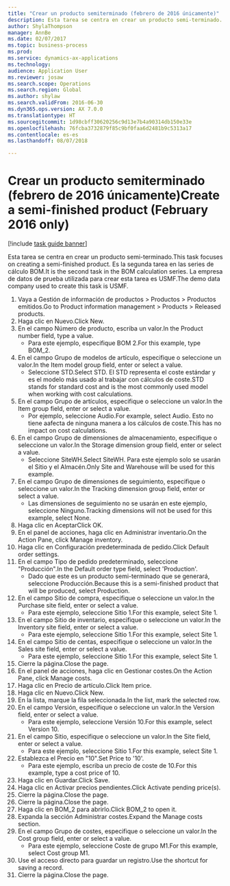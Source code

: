 ```yaml
--- 
title: "Crear un producto semiterminado (febrero de 2016 únicamente)"
description: Esta tarea se centra en crear un producto semi-terminado.
author: ShylaThompson
manager: AnnBe
ms.date: 02/07/2017
ms.topic: business-process
ms.prod: 
ms.service: dynamics-ax-applications
ms.technology: 
audience: Application User
ms.reviewer: josaw
ms.search.scope: Operations
ms.search.region: Global
ms.author: shylaw
ms.search.validFrom: 2016-06-30
ms.dyn365.ops.version: AX 7.0.0
ms.translationtype: HT
ms.sourcegitcommit: 1d98cbff30620256c9d13e7b4a90314db150e33e
ms.openlocfilehash: 76fcba3732879f85c9bf0faa6d2481b9c5313a17
ms.contentlocale: es-es
ms.lasthandoff: 08/07/2018

---
```

# <a name="create-a-semi-finished-product-february-2016-only"></a><span data-ttu-id="c9e00-103">Crear un producto semiterminado (febrero de 2016 únicamente)</span><span class="sxs-lookup"><span data-stu-id="c9e00-103">Create a semi-finished product (February 2016 only)</span></span>

[!include [task guide banner](../../includes/task-guide-banner.md)]

<span data-ttu-id="c9e00-104">Esta tarea se centra en crear un producto semi-terminado.</span><span class="sxs-lookup"><span data-stu-id="c9e00-104">This task focuses on creating a semi-finished product.</span></span> <span data-ttu-id="c9e00-105">Es la segunda tarea en las series de cálculo BOM.</span><span class="sxs-lookup"><span data-stu-id="c9e00-105">It is the second task in the BOM calculation series.</span></span> <span data-ttu-id="c9e00-106">La empresa de datos de prueba utilizada para crear esta tarea es USMF.</span><span class="sxs-lookup"><span data-stu-id="c9e00-106">The demo data company used to create this task is USMF.</span></span>

1. <span data-ttu-id="c9e00-107">Vaya a Gestión de información de productos > Productos > Productos emitidos.</span><span class="sxs-lookup"><span data-stu-id="c9e00-107">Go to Product information management > Products > Released products.</span></span>
2. <span data-ttu-id="c9e00-108">Haga clic en Nuevo.</span><span class="sxs-lookup"><span data-stu-id="c9e00-108">Click New.</span></span>
3. <span data-ttu-id="c9e00-109">En el campo Número de producto, escriba un valor.</span><span class="sxs-lookup"><span data-stu-id="c9e00-109">In the Product number field, type a value.</span></span>
    * <span data-ttu-id="c9e00-110">Para este ejemplo, especifique BOM 2.</span><span class="sxs-lookup"><span data-stu-id="c9e00-110">For this example, type BOM_2.</span></span>  
4. <span data-ttu-id="c9e00-111">En el campo Grupo de modelos de artículo, especifique o seleccione un valor.</span><span class="sxs-lookup"><span data-stu-id="c9e00-111">In the Item model group field, enter or select a value.</span></span>
    * <span data-ttu-id="c9e00-112">Seleccione STD.</span><span class="sxs-lookup"><span data-stu-id="c9e00-112">Select STD.</span></span> <span data-ttu-id="c9e00-113">El STD representa el coste estándar y es el modelo más usado al trabajar con cálculos de coste.</span><span class="sxs-lookup"><span data-stu-id="c9e00-113">STD stands for standard cost and is the most commonly used model when working with cost calculations.</span></span>  
5. <span data-ttu-id="c9e00-114">En el campo Grupo de artículos, especifique o seleccione un valor.</span><span class="sxs-lookup"><span data-stu-id="c9e00-114">In the Item group field, enter or select a value.</span></span>
    * <span data-ttu-id="c9e00-115">Por ejemplo, seleccione Audio.</span><span class="sxs-lookup"><span data-stu-id="c9e00-115">For example, select Audio.</span></span> <span data-ttu-id="c9e00-116">Esto no tiene aafecta de ninguna manera a los cálculos de coste.</span><span class="sxs-lookup"><span data-stu-id="c9e00-116">This has no impact on cost calculations.</span></span>  
6. <span data-ttu-id="c9e00-117">En el campo Grupo de dimensiones de almacenamiento, especifique o seleccione un valor.</span><span class="sxs-lookup"><span data-stu-id="c9e00-117">In the Storage dimension group field, enter or select a value.</span></span>
    * <span data-ttu-id="c9e00-118">Seleccione SiteWH.</span><span class="sxs-lookup"><span data-stu-id="c9e00-118">Select SiteWH.</span></span> <span data-ttu-id="c9e00-119">Para este ejemplo solo se usarán el Sitio y el Almacén.</span><span class="sxs-lookup"><span data-stu-id="c9e00-119">Only Site and Warehouse will be used for this example.</span></span>  
7. <span data-ttu-id="c9e00-120">En el campo Grupo de dimensiones de seguimiento, especifique o seleccione un valor.</span><span class="sxs-lookup"><span data-stu-id="c9e00-120">In the Tracking dimension group field, enter or select a value.</span></span>
    * <span data-ttu-id="c9e00-121">Las dimensiones de seguimiento no se usarán en este ejemplo, seleccione Ninguno.</span><span class="sxs-lookup"><span data-stu-id="c9e00-121">Tracking dimensions will not be used for this example, select None.</span></span>  
8. <span data-ttu-id="c9e00-122">Haga clic en Aceptar</span><span class="sxs-lookup"><span data-stu-id="c9e00-122">Click OK.</span></span>
9. <span data-ttu-id="c9e00-123">En el panel de acciones, haga clic en Administrar inventario.</span><span class="sxs-lookup"><span data-stu-id="c9e00-123">On the Action Pane, click Manage inventory.</span></span>
10. <span data-ttu-id="c9e00-124">Haga clic en Configuración predeterminada de pedido.</span><span class="sxs-lookup"><span data-stu-id="c9e00-124">Click Default order settings.</span></span>
11. <span data-ttu-id="c9e00-125">En el campo Tipo de pedido predeterminado, seleccione "Producción".</span><span class="sxs-lookup"><span data-stu-id="c9e00-125">In the Default order type field, select 'Production'.</span></span>
    * <span data-ttu-id="c9e00-126">Dado que este es un producto semi-terminado que se generará, seleccione Producción.</span><span class="sxs-lookup"><span data-stu-id="c9e00-126">Because this is a semi-finished product that will be produced, select Production.</span></span>  
12. <span data-ttu-id="c9e00-127">En el campo Sitio de compra, especifique o seleccione un valor.</span><span class="sxs-lookup"><span data-stu-id="c9e00-127">In the Purchase site field, enter or select a value.</span></span>
    * <span data-ttu-id="c9e00-128">Para este ejemplo, seleccione Sitio 1.</span><span class="sxs-lookup"><span data-stu-id="c9e00-128">For this example, select Site 1.</span></span>  
13. <span data-ttu-id="c9e00-129">En el campo Sitio de inventario, especifique o seleccione un valor.</span><span class="sxs-lookup"><span data-stu-id="c9e00-129">In the Inventory site field, enter or select a value.</span></span>
    * <span data-ttu-id="c9e00-130">Para este ejemplo, seleccione Sitio 1.</span><span class="sxs-lookup"><span data-stu-id="c9e00-130">For this example, select Site 1.</span></span>  
14. <span data-ttu-id="c9e00-131">En el campo Sitio de centas, especifique o seleccione un valor.</span><span class="sxs-lookup"><span data-stu-id="c9e00-131">In the Sales site field, enter or select a value.</span></span>
    * <span data-ttu-id="c9e00-132">Para este ejemplo, seleccione Sitio 1.</span><span class="sxs-lookup"><span data-stu-id="c9e00-132">For this example, select Site 1.</span></span>  
15. <span data-ttu-id="c9e00-133">Cierre la página.</span><span class="sxs-lookup"><span data-stu-id="c9e00-133">Close the page.</span></span>
16. <span data-ttu-id="c9e00-134">En el panel de acciones, haga clic en Gestionar costes.</span><span class="sxs-lookup"><span data-stu-id="c9e00-134">On the Action Pane, click Manage costs.</span></span>
17. <span data-ttu-id="c9e00-135">Haga clic en Precio de artículo.</span><span class="sxs-lookup"><span data-stu-id="c9e00-135">Click Item price.</span></span>
18. <span data-ttu-id="c9e00-136">Haga clic en Nuevo.</span><span class="sxs-lookup"><span data-stu-id="c9e00-136">Click New.</span></span>
19. <span data-ttu-id="c9e00-137">En la lista, marque la fila seleccionada.</span><span class="sxs-lookup"><span data-stu-id="c9e00-137">In the list, mark the selected row.</span></span>
20. <span data-ttu-id="c9e00-138">En el campo Versión, especifique o seleccione un valor.</span><span class="sxs-lookup"><span data-stu-id="c9e00-138">In the Version field, enter or select a value.</span></span>
    * <span data-ttu-id="c9e00-139">Para este ejemplo, seleccione Versión 10.</span><span class="sxs-lookup"><span data-stu-id="c9e00-139">For this example, select Version 10.</span></span>  
21. <span data-ttu-id="c9e00-140">En el campo Sitio, especifique o seleccione un valor.</span><span class="sxs-lookup"><span data-stu-id="c9e00-140">In the Site field, enter or select a value.</span></span>
    * <span data-ttu-id="c9e00-141">Para este ejemplo, seleccione Sitio 1.</span><span class="sxs-lookup"><span data-stu-id="c9e00-141">For this example, select Site 1.</span></span>  
22. <span data-ttu-id="c9e00-142">Establezca el Precio en "10".</span><span class="sxs-lookup"><span data-stu-id="c9e00-142">Set Price to '10'.</span></span>
    * <span data-ttu-id="c9e00-143">Para este ejemplo, escriba un precio de coste de 10.</span><span class="sxs-lookup"><span data-stu-id="c9e00-143">For this example, type a cost price of 10.</span></span>  
23. <span data-ttu-id="c9e00-144">Haga clic en Guardar.</span><span class="sxs-lookup"><span data-stu-id="c9e00-144">Click Save.</span></span>
24. <span data-ttu-id="c9e00-145">Haga clic en Activar precios pendientes.</span><span class="sxs-lookup"><span data-stu-id="c9e00-145">Click Activate pending price(s).</span></span>
25. <span data-ttu-id="c9e00-146">Cierre la página.</span><span class="sxs-lookup"><span data-stu-id="c9e00-146">Close the page.</span></span>
26. <span data-ttu-id="c9e00-147">Cierre la página.</span><span class="sxs-lookup"><span data-stu-id="c9e00-147">Close the page.</span></span>
27. <span data-ttu-id="c9e00-148">Haga clic en BOM_2 para abrirlo.</span><span class="sxs-lookup"><span data-stu-id="c9e00-148">Click BOM_2 to open it.</span></span>
28. <span data-ttu-id="c9e00-149">Expanda la sección Administrar costes.</span><span class="sxs-lookup"><span data-stu-id="c9e00-149">Expand the Manage costs section.</span></span>
29. <span data-ttu-id="c9e00-150">En el campo Grupo de costes, especifique o seleccione un valor.</span><span class="sxs-lookup"><span data-stu-id="c9e00-150">In the Cost group field, enter or select a value.</span></span>
    * <span data-ttu-id="c9e00-151">Para este ejemplo, seleccione Coste de grupo M1.</span><span class="sxs-lookup"><span data-stu-id="c9e00-151">For this example, select Cost group M1.</span></span>  
30. <span data-ttu-id="c9e00-152">Use el acceso directo para guardar un registro.</span><span class="sxs-lookup"><span data-stu-id="c9e00-152">Use the shortcut for saving a record.</span></span>
31. <span data-ttu-id="c9e00-153">Cierre la página.</span><span class="sxs-lookup"><span data-stu-id="c9e00-153">Close the page.</span></span>


